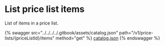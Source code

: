 # List price list items

List of items in a price list.

{% swagger src="../../../../.gitbook/assets/catalog.json" path="/v1/price-lists/{priceListId}/items" method="get" %}
[catalog.json](../../../../.gitbook/assets/catalog.json)
{% endswagger %}
